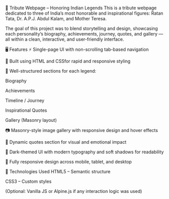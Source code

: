 🌟 Tribute Webpage – Honoring Indian Legends
This is a tribute webpage dedicated to three of India’s most honorable and inspirational figures:
Ratan Tata, Dr. A.P.J. Abdul Kalam, and Mother Teresa.

The goal of this project was to blend storytelling and design, showcasing each personality’s biography, achievements, journey, quotes, and gallery — all within a clean, interactive, and user-friendly interface.

🖥️ Features
⚡ Single-page UI with non-scrolling tab-based navigation

🎨 Built using HTML and CSSfor rapid and responsive styling

🧠 Well-structured sections for each legend:

Biography

Achievements

Timeline / Journey

Inspirational Quotes

Gallery (Masonry layout)

📷 Masonry-style image gallery with responsive design and hover effects

💬 Dynamic quotes section for visual and emotional impact

🌙 Dark-themed UI with modern typography and soft shadows for readability

📱 Fully responsive design across mobile, tablet, and desktop

🚀 Technologies Used
HTML5 – Semantic structure

CSS3 – Custom styles

(Optional: Vanilla JS or Alpine.js if any interaction logic was used)


